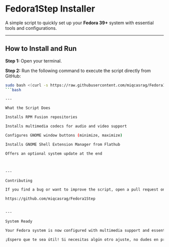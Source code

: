 # **Fedora1Step Installer**

A simple script to quickly set up your **Fedora 39+** system with essential tools and configurations.

---

## **How to Install and Run**

**Step 1:** Open your terminal.

**Step 2:** Run the following command to execute the script directly from GitHub:

```bash
sudo bash <(curl -s https://raw.githubusercontent.com/miqcasrag/Fedora1Step/main/Fedora1Step.sh)
```bash

---

What the Script Does

Installs RPM Fusion repositories

Installs multimedia codecs for audio and video support

Configures GNOME window buttons (minimize, maximize)

Installs GNOME Shell Extension Manager from Flathub

Offers an optional system update at the end



---

Contributing

If you find a bug or want to improve the script, open a pull request on GitHub:

https://github.com/miqcasrag/Fedora1Step


---

System Ready

Your Fedora system is now configured with multimedia support and essential tools.

¡Espero que te sea útil! Si necesitas algún otro ajuste, no dudes en preguntar.

